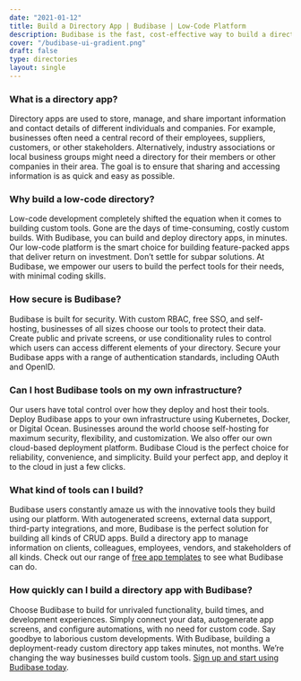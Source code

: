 ```yaml
---
date: "2021-01-12"
title: Build a Directory App | Budibase | Low-Code Platform
description: Budibase is the fast, cost-effective way to build a directory app. Use our free low-code platform to build custom tools in as little as five minutes.
cover: "/budibase-ui-gradient.png"
draft: false
type: directories
layout: single
---
```


### What is a directory app?
Directory apps are used to store, manage, and share important information and contact details of different individuals and companies. For example, businesses often need a central record of their employees, suppliers, customers, or other stakeholders. Alternatively, industry associations or local business groups might need a directory for their members or other companies in their area. The goal is to ensure that sharing and accessing information is as quick and easy as possible.

### Why build a low-code directory?
Low-code development completely shifted the equation when it comes to building custom tools. Gone are the days of time-consuming, costly custom builds. With Budibase, you can build and deploy directory apps, in minutes. Our low-code platform is the smart choice for building feature-packed apps that deliver return on investment. Don’t settle for subpar solutions. At Budibase, we empower our users to build the perfect tools for their needs, with minimal coding skills.

### How secure is Budibase?
Budibase is built for security. With custom RBAC, free SSO, and self-hosting, businesses of all sizes choose our tools to protect their data. Create public and private screens, or use conditionality rules to control which users can access different elements of your directory. Secure your Budibase apps with a range of authentication standards, including OAuth and OpenID.

### Can I host Budibase tools on my own infrastructure?
Our users have total control over how they deploy and host their tools. Deploy Budibase apps to your own infrastructure using Kubernetes, Docker, or Digital Ocean. Businesses around the world choose self-hosting for maximum security, flexibility, and customization. We also offer our own cloud-based deployment platform. Budibase Cloud is the perfect choice for reliability, convenience, and simplicity. Build your perfect app, and deploy it to the cloud in just a few clicks.

### What kind of tools can I build?
Budibase users constantly amaze us with the innovative tools they build using our platform. With autogenerated screens, external data support, third-party integrations, and more, Budibase is the perfect solution for building all kinds of CRUD apps. Build a directory app to manage information on clients, colleagues, employees, vendors, and stakeholders of all kinds.
Check out our range of [free app templates](https://budiabse.com/templates) to see what Budibase can do.


### How quickly can I build a directory app with Budibase?
Choose Budibase to build for unrivaled functionality, build times, and development experiences. Simply connect your data, autogenerate app screens, and configure automations, with no need for custom code. Say goodbye to laborious custom developments. With Budibase, building a deployment-ready custom directory app takes minutes, not months. We’re changing the way businesses build custom tools. [Sign up and start using Budibase today](https://account.budibase.app/register).